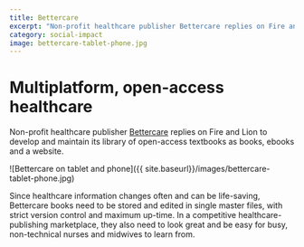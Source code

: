 ```yaml
---
title: Bettercare
excerpt: "Non-profit healthcare publisher Bettercare replies on Fire and Lion to develop and maintain its library of  open-access textbooks as books, ebooks and a website."
category: social-impact
image: bettercare-tablet-phone.jpg
---
```


# Multiplatform, open-access healthcare

Non-profit healthcare publisher [Bettercare](http://bettercare.co.za) replies on Fire and Lion to develop and maintain its library of  open-access textbooks as books, ebooks and a website.

![Bettercare on tablet and phone]({{ site.baseurl}}/images/bettercare-tablet-phone.jpg)

Since healthcare information changes often and can be life-saving, Bettercare books need to be stored and edited in single master files, with strict version control and maximum up-time. In a competitive healthcare-publishing marketplace, they also need to look great and be easy for busy, non-technical nurses and midwives to learn from.
